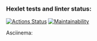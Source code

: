 ### Hexlet tests and linter status:

[![Actions Status](https://github.com/vikariabova/qa-auto-engineer-javascript-project-44/actions/workflows/hexlet-check.yml/badge.svg)](https://github.com/vikariabova/qa-auto-engineer-javascript-project-44/actions)
[![Maintainability](https://api.codeclimate.com/v1/badges/f0e64237f43d31f19da6/maintainability)](https://codeclimate.com/github/vikariabova/qa-auto-engineer-javascript-project-44/maintainability)

Asciinema:

